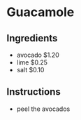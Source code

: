 # Guacamole
## Ingredients
* avocado $1.20
* lime $0.25
* salt $0.10
## Instructions
* peel the avocados
